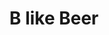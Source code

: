 ---
title: "B like Beer"
url: /biel-bienne/b-like-beer-ruelle-de-leglise-kirchgaessli/
shop: Kaffee
---